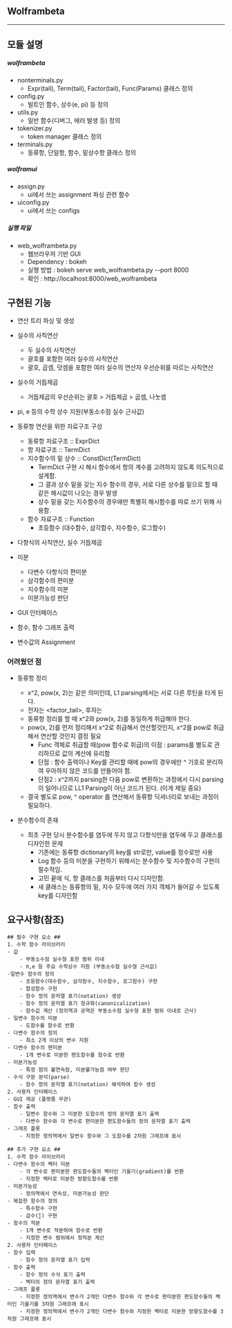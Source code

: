 ## Wolframbeta ##
---
## 모듈 설명 ##
##### wolframbeta #####
* nonterminals.py
    - Expr(tail), Term(tail), Factor(tail), Func(Params) 클래스 정의
* config.py
    - 빌트인 함수, 상수(e, pi) 등 정의
* utils.py
    - 일반 함수(디버그, 에러 발생 등) 정의
* tokenizer.py
    - token manager 클래스 정의
* terminals.py
    - 동류항, 단일항, 함수, 밑상수항 클래스 정의
    
##### wolframui #####
* assign.py
    - ui에서 쓰는 assignment 파싱 관련 함수
* uiconfig.py
    - ui에서 쓰는 configs
    
##### 실행 파일 #####
* web_wolframbeta.py
    - 웹브라우저 기반 GUI
    - Dependency : bokeh
    - 실행 방법 : bokeh serve web_wolframbeta.py --port 8000 
    - 확인 : http://localhost:8000/web_wolframbeta
    
## 구현된 기능 ##
- 연산 트리 파싱 및 생성
- 실수의 사칙연산
    - 두 실수의 사칙연산
    - 괄호를 포함한 여러 실수의 사칙연산
    - 괄호, 곱셈, 덧셈을 포함한 여러 실수의 연산자 우선순위를 따르는 사칙연산
- 실수의 거듭제곱
    - 거듭제곱의 우선순위는 괄호 > 거듭제곱 > 곱셈, 나눗셈
- pi, e 등의 수학 상수 지원(부동소수점 실수 근사값)
- 동류항 연산을 위한 자료구조 구성
    - 동류항 자료구조 :: ExprDict
    - 항 자료구조 :: TermDict
    - 지수함수의 밑 상수 :: ConstDict(TermDict)
        - TermDict 구현 시 해시 함수에서 항의 계수를 고려하지 않도록 의도적으로 설계함.
        - 그 결과 상수 밑을 갖는 지수 함수의 경우, 서로 다른 상수를 밑으로 할 때 같은 해시값이 나오는 경우 발생
        - 상수 밑을 갖는 지수함수의 경우에만 특별히 해시함수를 따로 쓰기 위해 사용함. 
    - 함수 자료구조 :: Function
        - 초등함수 (대수함수, 삼각함수, 지수함수, 로그함수)
                
- 다항식의 사칙연산, 실수 거듭제곱

- 미분
    - 다변수 다항식의 편미분
    - 삼각함수의 편미분
    - 지수함수의 미분
    - 미분가능성 판단
    
- GUI 인터페이스
- 함수, 함수 그래프 출력
- 변수값의 Assignment


### 어려웠던 점 ###

- 동류항 정리
    - x^2, pow(x, 2)는 같은 의미인데, L1 parsing에서는 서로 다른 루틴을 타게 된다.
    - 전자는 <variable><factor_tail>, 후자는 <func><params>
    - 동류항 정리를 할 때 x^2와 pow(x, 2)를 동일하게 취급해야 한다.
    - pow(x, 2)를 먼저 정리해서 x^2로 취급해서 연산할것인지, x^2를 pow로 취급해서 연산할 것인지 결정 필요
        - Func 객체로 취급할 때(pow 함수로 취급)의 이점 : params를 별도로 관리하므로 값의 계산에 유리함
        - 단점 : 함수 출력이나 Key를 관리할 때에 pow의 경우에만 ^ 기호로 분리하여 우아하지 않은 코드를 만들어야 함.
        - 단점2 : x^2까지 parsing한 다음 pow로 변환하는 과정에서 다시 parsing이 일어나므로 LL1 Parsing이 아닌 코드가 된다. (이게 제일 중요)
    - 결국 별도로 pow, ^ operator 를 연산해서 동류항 딕셔너리로 보내는 과정이 필요하다.
    
- 분수함수의 존재
    - 최초 구현 당시 분수함수를 염두에 두지 않고 다항식만을 염두에 두고 클래스를 디자인한 문제
        - 기존에는 동류항 dictionary의 key를 str로만, value를 정수로만 사용
        - Log 함수 등의 미분을 구현하기 위해서는 분수함수 및 지수함수의 구현이 필수적임.
        - 고민 끝에 식, 항 클래스를 처음부터 다시 디자인함.
        - 새 클래스는 동류항의 밑, 지수 모두에 여러 가지 객체가 들어갈 수 있도록 key를 디자인함
     
        
## 요구사항(참조) ## 
    ## 필수 구현 요소 ##
    1. 수학 함수 라이브러리
    - 값
        - 부동소수점 실수형 표현 범위 이내
        - π,e 등 주요 수학상수 지원 (부동소수점 실수형 근사값)
    -일변수 함수의 정의
        - 초등함수(대수함수, 삼각함수, 지수함수, 로그함수) 구현
        - 합성함수 구현
        - 함수 정의 문자열 표기(notation) 생성
        - 함수 정의 문자열 표기 정규화(canonicalization)
        - 함수값 계산 (정의역과 공역은 부동소수점 실수형 표현 범위 이내로 근사)
    - 일변수 함수의 미분
        - 도함수를 함수로 반환
    - 다변수 함수의 정의
        - 최소 2개 이상의 변수 지원
    - 다변수 함수의 편미분
        - 1개 변수로 미분한 편도함수를 함수로 반환
    - 미분가능성
        - 특정 점의 불연속점, 미분불가능점 여부 판단
    - 수식 구문 분석(parse)
        - 함수 정의 문자열 표기(notation) 해석하여 함수 생성
    2. 사용자 인터페이스
    - GUI 제공 (플랫폼 무관)
    - 함수 출력
        - 일변수 함수와 그 미분한 도함수의 정의 문자열 표기 출력
        - 다변수 함수와 각 변수로 편미분한 편도함수들의 정의 문자열 표기 출력
    - 그래프 플롯
        - 지정한 정의역에서 일변수 함수와 그 도함수를 2차원 그래프에 표시
     
    ## 추가 구현 요소 ##
    1. 수학 함수 라이브러리
    - 다변수 함수의 벡터 미분
        - 각 변수로 편미분한 편도함수들의 벡터인 기울기(gradient)를 반환
        - 지정한 벡터로 미분한 방향도함수를 반환
    - 미분가능성
        - 정의역에서 연속성, 미분가능성 판단
    - 복잡한 함수의 정의
        - 특수함수 구현
        - 급수(∑) 구현
    - 함수의 적분
        - 1개 변수로 적분하여 함수로 반환
        - 지정한 변수 범위에서 정적분 계산
    2. 사용자 인터페이스
    - 함수 입력
        - 함수 정의 문자열 표기 입력
    - 함수 출력
        - 함수 정의 수식 표기 출력
        - 벡터의 정의 문자열 표기 출력
    - 그래프 플롯
        - 지정한 정의역에서 변수가 2개인 다변수 함수와 각 변수로 편미분한 편도함수들의 벡터인 기울기를 3차원 그래프에 표시
        - 지정한 정의역에서 변수가 2개인 다변수 함수와 지정한 벡터로 미분한 방향도함수를 3차원 그래프에 표시
        